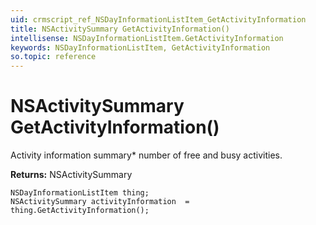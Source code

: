```yaml
---
uid: crmscript_ref_NSDayInformationListItem_GetActivityInformation
title: NSActivitySummary GetActivityInformation()
intellisense: NSDayInformationListItem.GetActivityInformation
keywords: NSDayInformationListItem, GetActivityInformation
so.topic: reference
---
```


# NSActivitySummary GetActivityInformation()

Activity information summary* number of free and busy activities.

**Returns:** NSActivitySummary

```crmscript
NSDayInformationListItem thing;
NSActivitySummary activityInformation  = thing.GetActivityInformation();
```

